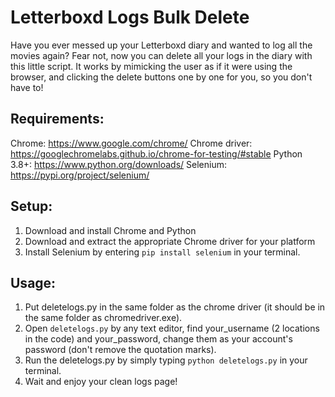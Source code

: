 # Letterboxd Logs Bulk Delete
Have you ever messed up your Letterboxd diary and wanted to log all the movies again? Fear not, now you can delete all your logs in the diary with this little script.
It works by mimicking the user as if it were using the browser, and clicking the delete buttons one by one for you, so you don't have to!

## Requirements:
Chrome: https://www.google.com/chrome/
Chrome driver: https://googlechromelabs.github.io/chrome-for-testing/#stable
Python 3.8+: https://www.python.org/downloads/
Selenium: https://pypi.org/project/selenium/

## Setup:
1. Download and install Chrome and Python
2. Download and extract the appropriate Chrome driver for your platform
3. Install Selenium by entering `pip install selenium` in your terminal.

## Usage:
1. Put deletelogs.py in the same folder as the chrome driver (it should be in the same folder as chromedriver.exe).
2. Open `deletelogs.py` by any text editor, find your_username (2 locations in the code) and your_password, change them as your account's password (don't remove the quotation marks).
3. Run the deletelogs.py by simply typing `python deletelogs.py` in your terminal.
4. Wait and enjoy your clean logs page!
